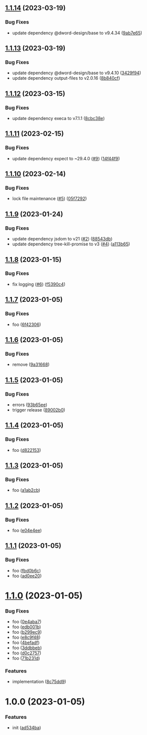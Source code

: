 ## [1.1.14](https://github.com/dword-design/tester-plugin-nuxt-config/compare/v1.1.13...v1.1.14) (2023-03-19)


### Bug Fixes

* update dependency @dword-design/base to v9.4.34 ([9ab7e65](https://github.com/dword-design/tester-plugin-nuxt-config/commit/9ab7e65d62ab58a1ac2e5d3e2dd623b612b93bf0))

## [1.1.13](https://github.com/dword-design/tester-plugin-nuxt-config/compare/v1.1.12...v1.1.13) (2023-03-19)


### Bug Fixes

* update dependency @dword-design/base to v9.4.10 ([3429f94](https://github.com/dword-design/tester-plugin-nuxt-config/commit/3429f94fccca0b8ffbf4c835fc6643a8e151437d))
* update dependency output-files to v2.0.16 ([8b840cf](https://github.com/dword-design/tester-plugin-nuxt-config/commit/8b840cf868f7bda695b5fa93d4940c115f12dd81))

## [1.1.12](https://github.com/dword-design/tester-plugin-nuxt-config/compare/v1.1.11...v1.1.12) (2023-03-15)


### Bug Fixes

* update dependency execa to v7.1.1 ([8cbc38e](https://github.com/dword-design/tester-plugin-nuxt-config/commit/8cbc38e7fecd828724a14621f15858b9daf27b40))

## [1.1.11](https://github.com/dword-design/tester-plugin-nuxt-config/compare/v1.1.10...v1.1.11) (2023-02-15)


### Bug Fixes

* update dependency expect to ~29.4.0 ([#9](https://github.com/dword-design/tester-plugin-nuxt-config/issues/9)) ([14f44f9](https://github.com/dword-design/tester-plugin-nuxt-config/commit/14f44f9f79e4aaf346cfe9bc6456755684622510))

## [1.1.10](https://github.com/dword-design/tester-plugin-nuxt-config/compare/v1.1.9...v1.1.10) (2023-02-14)


### Bug Fixes

* lock file maintenance ([#5](https://github.com/dword-design/tester-plugin-nuxt-config/issues/5)) ([05f7292](https://github.com/dword-design/tester-plugin-nuxt-config/commit/05f7292eafd9ef19b94d9b5e0543bde0f4d8d746))

## [1.1.9](https://github.com/dword-design/tester-plugin-nuxt-config/compare/v1.1.8...v1.1.9) (2023-01-24)


### Bug Fixes

* update dependency jsdom to v21 ([#2](https://github.com/dword-design/tester-plugin-nuxt-config/issues/2)) ([88543db](https://github.com/dword-design/tester-plugin-nuxt-config/commit/88543db9a2690a1ce41b71d226a273434a7fccc9))
* update dependency tree-kill-promise to v3 ([#4](https://github.com/dword-design/tester-plugin-nuxt-config/issues/4)) ([a113b65](https://github.com/dword-design/tester-plugin-nuxt-config/commit/a113b6595452cb937f58a4e6c846332b62f13c49))

## [1.1.8](https://github.com/dword-design/tester-plugin-nuxt-config/compare/v1.1.7...v1.1.8) (2023-01-15)


### Bug Fixes

* fix logging ([#6](https://github.com/dword-design/tester-plugin-nuxt-config/issues/6)) ([f5390c4](https://github.com/dword-design/tester-plugin-nuxt-config/commit/f5390c479bf7a2b09d9dcb53377b842694e5652f))

## [1.1.7](https://github.com/dword-design/tester-plugin-nuxt-config/compare/v1.1.6...v1.1.7) (2023-01-05)


### Bug Fixes

* foo ([6f42306](https://github.com/dword-design/tester-plugin-nuxt-config/commit/6f423066430f8acd73fae414552d8b5cf8909655))

## [1.1.6](https://github.com/dword-design/tester-plugin-nuxt-config/compare/v1.1.5...v1.1.6) (2023-01-05)


### Bug Fixes

* remove ([9a31668](https://github.com/dword-design/tester-plugin-nuxt-config/commit/9a316685d1ea334e103b6790a435c73e87e391d8))

## [1.1.5](https://github.com/dword-design/tester-plugin-nuxt-config/compare/v1.1.4...v1.1.5) (2023-01-05)


### Bug Fixes

* errors ([93b65ee](https://github.com/dword-design/tester-plugin-nuxt-config/commit/93b65eee8933fab12953b20fb7290300d6fba536))
* trigger release ([89002b0](https://github.com/dword-design/tester-plugin-nuxt-config/commit/89002b03468ad0e3aba3a3cc82ef726a3775aae0))

## [1.1.4](https://github.com/dword-design/tester-plugin-nuxt-config/compare/v1.1.3...v1.1.4) (2023-01-05)


### Bug Fixes

* foo ([d822153](https://github.com/dword-design/tester-plugin-nuxt-config/commit/d822153dcc9522d0a2665fed30b8fd8313cd316c))

## [1.1.3](https://github.com/dword-design/tester-plugin-nuxt-config/compare/v1.1.2...v1.1.3) (2023-01-05)


### Bug Fixes

* foo ([a1ab2cb](https://github.com/dword-design/tester-plugin-nuxt-config/commit/a1ab2cb89e0ea1edfabaa4ccd080c4e32f699f8e))

## [1.1.2](https://github.com/dword-design/tester-plugin-nuxt-config/compare/v1.1.1...v1.1.2) (2023-01-05)


### Bug Fixes

* foo ([e04e4ee](https://github.com/dword-design/tester-plugin-nuxt-config/commit/e04e4eec633a78ec0ab5f89f01fee21dc0f7b7a6))

## [1.1.1](https://github.com/dword-design/tester-plugin-nuxt-config/compare/v1.1.0...v1.1.1) (2023-01-05)


### Bug Fixes

* foo ([fbd0b6c](https://github.com/dword-design/tester-plugin-nuxt-config/commit/fbd0b6c7079b5b3586317ec9d56d444851e8600f))
* foo ([ad0ee20](https://github.com/dword-design/tester-plugin-nuxt-config/commit/ad0ee20fb696837cd9ef91e9c107845b03cea5cc))

# [1.1.0](https://github.com/dword-design/tester-plugin-nuxt-config/compare/v1.0.0...v1.1.0) (2023-01-05)


### Bug Fixes

* foo ([0e4aba7](https://github.com/dword-design/tester-plugin-nuxt-config/commit/0e4aba7b3d1a6456d3b1e1705e63e50d9e1ef6a5))
* foo ([edb001b](https://github.com/dword-design/tester-plugin-nuxt-config/commit/edb001ba20821a86b9f1da720c80ff157aa95bb6))
* foo ([b299ec9](https://github.com/dword-design/tester-plugin-nuxt-config/commit/b299ec946054253c058a1b929ec6a7f9637c7461))
* foo ([e8c9f48](https://github.com/dword-design/tester-plugin-nuxt-config/commit/e8c9f48f109515d3f1331f1daed24ffe3b9b427b))
* foo ([4befadf](https://github.com/dword-design/tester-plugin-nuxt-config/commit/4befadf5cc5004fc596a0f5e92de92050654d284))
* foo ([3ddbbeb](https://github.com/dword-design/tester-plugin-nuxt-config/commit/3ddbbeb7069c7dab68e50be4ec63b3da077cbddf))
* foo ([d0c2757](https://github.com/dword-design/tester-plugin-nuxt-config/commit/d0c275746a309fa82394c2b097825ce205af072c))
* foo ([71b231d](https://github.com/dword-design/tester-plugin-nuxt-config/commit/71b231d91da85ca26188b5c4a7bb2d593d891cc8))


### Features

* implementation ([8c75dd9](https://github.com/dword-design/tester-plugin-nuxt-config/commit/8c75dd9d74fb9099ff0637ce439d0b5d2156d28c))

# 1.0.0 (2023-01-05)


### Features

* init ([ad534ba](https://github.com/dword-design/tester-plugin-nuxt-config/commit/ad534ba8dcb58207109f38490d6cf7e03a2047c0))
